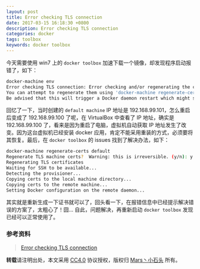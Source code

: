 ```yaml
---
layout: post
title: Error checking TLS connection
date: 2017-03-15 16:18:30 +0800
description: Error checking TLS connection
categories: docker
tags: toolbox
keywords: docker toolbox
---
```


今天需要使用 win7 上的 `docker toolbox` 加速下载一个镜像，却发现程序启动报错了，如下：

```sh
docker-machine env
Error checking TLS connection: Error checking and/or regenerating the certs: There was an error validating certificates for host "192.168.99.100:2376": x509: certificator 192.168.99.101, not 192.168.99.100
You can attempt to regenerate them using 'docker-machine regenerate-certs [name]'.
Be advised that this will trigger a Docker daemon restart which might stop running containers.
```




回忆了一下，当时创建的 `default machine` IP 地址是 192.168.99.101，怎么重启后变成了 192.168.99.100 了呢，在 VirtualBox 中查看了 IP 地址，确实是 192.168.99.100 了，看来是因为重启了电脑，虚拟机自动获取 IP 地址发生了改变。因为这台虚拟机已经安装 docker 应用，肯定不能采用重装的方式，必须要将其恢复。最后，在 `docker toolbox` 的 issues 找到了解决办法，如下：

```sh
docker-machine regenerate-certs default
Regenerate TLS machine certs?  Warning: this is irreversible. (y/n): y
Regenerating TLS certificates
Waiting for SSH to be available...
Detecting the provisioner...
Copying certs to the local machine directory...
Copying certs to the remote machine...
Setting Docker configuration on the remote daemon...
```

其实就是重新生成一下证书就可以了，回头看一下，在报错信息中已经提示解决错误的方案了，太粗心了！囧… 自此，问题解决，再重新启动 `docker toolbox` 发现已经可以正常使用了。

### 参考资料

> [Error checking TLS connection](https://github.com/docker/toolbox/issues/346)

**转载**请注明出处，本文采用 [CC4.0](http://creativecommons.org/licenses/by-nc-nd/4.0/) 协议授权，版权归 [Mars丶小石头](https://www.zorin.xin) 所有。
